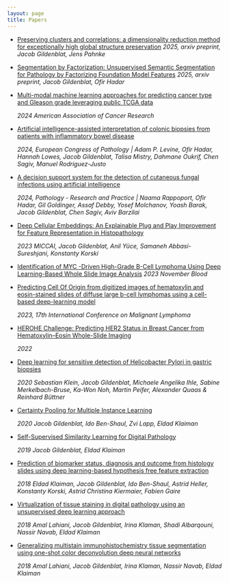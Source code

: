 ```yaml
---
layout: page
title: Papers
---
```


- [Preserving clusters and correlations: a dimensionality reduction method for exceptionally high global structure preservation](https://arxiv.org/abs/2503.07609)
 	*2025, arxiv preprint, Jacob Gildenblat, Jens Pahnke*

- [Segmentation by Factorization: Unsupervised Semantic Segmentation for Pathology by Factorizing Foundation Model Features](https://arxiv.org/abs/2409.05697)
  	*2025, arxiv preprint, Jacob Gildenblat, Ofir Hadar*


- [Multi-modal machine learning approaches for predicting cancer type and Gleason grade leveraging public TCGA data](https://www.abstractsonline.com/pp8/#!/20272/presentation/1712)

	*2024 American Association of Cancer Research*

- [Artificial intelligence-assisted interpretation of colonic biopsies from patients with inflammatory bowel disease](https://link.springer.com/article/10.1007/s00428-024-03880-y)

  	*2024, European Congress of Pathology | Adam P. Levine, Ofir Hadar, Hannah Lowes, Jacob Gildenblat, Talisa Mistry, Dahmane Oukrif, Chen Sagiv, Manuel Rodriguez-Justo*

- [A decision support system for the detection of cutaneous fungal infections using artificial intelligence](https://www.sciencedirect.com/science/article/pii/S0344033824003911)

   	*2024, Pathology - Research and Practice | Naama Rappoport, Ofir Hadar, Gil Goldinger, Assaf Debby, Yosef Molchanov, Yoash Barak, Jacob Gildenblat, Chen Sagiv, Aviv Barzilai*

- [Deep Cellular Embeddings: An Explainable Plug and Play Improvement for Feature Representation in Histopathology](https://link.springer.com/epdf/10.1007/978-3-031-43987-2_75?sharing_token=yxJ6M2mXl8FEoo6Lq0rSzfe4RwlQNchNByi7wbcMAY7jxNo0bliUewITgRTD3ZK5zOIKgD6offC0RWglrB0O-oy4us7z55pxC7n4LMnCki7m1PdapfqwDavHrBwuc4OtF65vUiwFCO76h-GQyVS45cr5dhxxwRJpwUHjMI-99fo%3D)

	*2023 MICCAI, Jacob Gildenblat, Anil Yüce, Samaneh Abbasi-Sureshjani, Konstanty Korski*

- [Identification of MYC -Driven High-Grade B-Cell Lymphoma Using Deep Learning-Based Whole Slide Image Analysis](https://www.researchgate.net/publication/376162120_Identification_of_MYC_-Driven_High-Grade_B-Cell_Lymphoma_Using_Deep_Learning-Based_Whole_Slide_Image_Analysis)
	*2023 November Blood*

- [Predicting Cell Of Origin from digitized images of hematoxylin and eosin-stained slides of diffuse large b-cell lymphomas using a cell-based deep-learning model](https://medically.gene.com/content/dam/pdmahub/restricted/oncology/icml-2023/ICNL-2023-poster-yuce-predicting-cell-of-origin-from-digitized-images.pdf)

	*2023, 17th International Conference on Malignant Lymphoma*
  
- [HEROHE Challenge: Predicting HER2 Status in Breast Cancer from Hematoxylin–Eosin Whole-Slide Imaging](https://www.mdpi.com/2313-433X/8/8/213)
	
	*2022*

- [Deep learning for sensitive detection of Helicobacter Pylori in gastric biopsies](https://bmcgastroenterol.biomedcentral.com/articles/10.1186/s12876-020-01494-7)

	*2020 Sebastian Klein, Jacob Gildenblat, Michaele Angelika Ihle, Sabine Merkelbach-Bruse, Ka-Won Noh, Martin Peifer, Alexander Quaas & Reinhard Büttner*

- [Certainty Pooling for Multiple Instance Learning](https://arxiv.org/abs/2008.10548)

	*2020 Jacob Gildenblat, Ido Ben-Shaul, Zvi Lapp, Eldad Klaiman*

- [Self-Supervised Similarity Learning for Digital Pathology](https://arxiv.org/abs/1905.08139)
	
	*2019 Jacob Gildenblat, Eldad Klaiman*

- [Prediction of biomarker status, diagnosis and outcome from histology slides using deep learning-based hypothesis free feature extraction](https://ascopubs.org/doi/abs/10.1200/JCO.2019.37.15_suppl.3140?af=R&)

	*2018 Eldad Klaiman, Jacob Gildenblat, Ido Ben-Shaul, Astrid Heller, Konstanty Korski, Astrid Christina Kiermaier, Fabien Gaire*

- [Virtualization of tissue staining in digital pathology using an unsupervised deep learning approach](https://arxiv.org/abs/1810.06415)

	*2018 Amal Lahiani, Jacob Gildenblat, Irina Klaman, Shadi Albarqouni, Nassir Navab, Eldad Klaiman*

- [Generalizing multistain immunohistochemistry tissue segmentation using one-shot color deconvolution deep neural networks](https://arxiv.org/abs/1805.06958)

	*2018 Amal Lahiani, Jacob Gildenblat, Irina Klaman, Nassir Navab, Eldad Klaiman*
